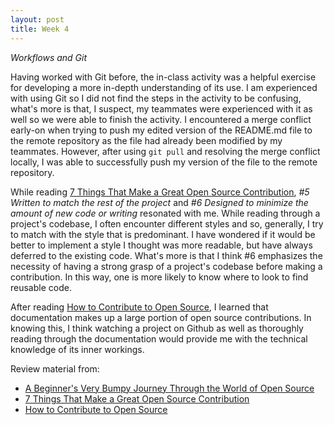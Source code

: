 ```yaml
---
layout: post
title: Week 4
---
```



*Workflows and Git*

Having worked with Git before, the in-class activity was a helpful exercise for developing a more in-depth understanding of its use. I am experienced with using Git so I did not find the steps in the activity to be confusing, what's more is that, I suspect, my teammates were experienced with it as well so we were able to finish the activity. I encountered a merge conflict early-on when trying to push my edited version of the README.md file to the remote repository as the file had already been modified by my teammates. However, after using `git pull` and resolving the merge conflict locally, I was able to successfully push my version of the file to the remote repository.

While reading [7 Things That Make a Great Open Source Contribution][3], _#5 Written to match the rest of the project_ and _#6 Designed to minimize the amount of new code or writing_ resonated with me. While reading through a project's codebase, I often encounter different styles and so, generally, I try to match with the style that is predominant. I have wondered if it would be better to implement a style I thought was more readable, but have always deferred to the existing code. What's more is that I think #6 emphasizes the necessity of having a strong grasp of a project's codebase before making a contribution. In this way, one is more likely to know where to look to find reusable code.

After reading [How to Contribute to Open Source][3], I learned that documentation makes up a large portion of open source contributions. In knowing this, I think watching a project on Github as well as thoroughly reading through the documentation would provide me with the technical knowledge of its inner workings.

Review material from: 
 * [A Beginner's Very Bumpy Journey Through the World of Open Source][1]
 * [7 Things That Make a Great Open Source Contribution][3]
 * [How to Contribute to Open Source][3]

[1]: https://www.freecodecamp.org/news/a-beginners-very-bumpy-journey-through-the-world-of-open-source-4d108d540b39/
[2]: https://blog.newrelic.com/engineering/open-source-contribution/
[3]: https://opensource.guide/how-to-contribute/

<!-- 
A note on contributions, 
push blog post[] 
edit contributions page[]
-->
